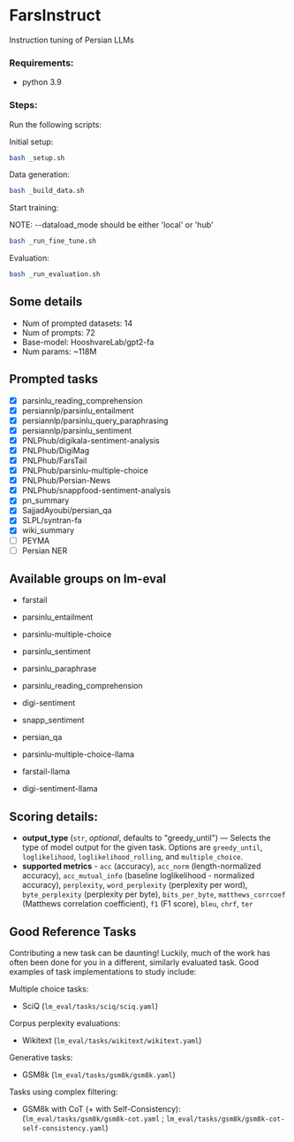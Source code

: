 # FarsInstruct
Instruction tuning of Persian LLMs

### Requirements:
- python 3.9

### Steps:
Run the following scripts:

Initial setup:
```bash
bash _setup.sh
```
Data generation:
```bash
bash _build_data.sh
```
Start training:

NOTE: --dataload_mode should be either 'local' or 'hub'
```bash
bash _run_fine_tune.sh
```

Evaluation:
```bash
bash _run_evaluation.sh
```
## Some details
- Num of prompted datasets: 14
- Num of prompts: 72
- Base-model: HooshvareLab/gpt2-fa
- Num params: ~118M

## Prompted tasks
- [x] parsinlu_reading_comprehension
- [x] persiannlp/parsinlu_entailment
- [x] persiannlp/parsinlu_query_paraphrasing
- [x] persiannlp/parsinlu_sentiment
- [x] PNLPhub/digikala-sentiment-analysis
- [x] PNLPhub/DigiMag
- [x] PNLPhub/FarsTail
- [x] PNLPhub/parsinlu-multiple-choice
- [x] PNLPhub/Persian-News
- [x] PNLPhub/snappfood-sentiment-analysis
- [x] pn_summary
- [x] SajjadAyoubi/persian_qa
- [x] SLPL/syntran-fa
- [x] wiki_summary
- [ ] PEYMA
- [ ] Persian NER

## Available groups on lm-eval
- farstail
- parsinlu_entailment
- parsinlu-multiple-choice
- parsinlu_sentiment
- parsinlu_paraphrase
- parsinlu_reading_comprehension
- digi-sentiment
- snapp_sentiment
- persian_qa

- parsinlu-multiple-choice-llama
- farstail-llama
- digi-sentiment-llama

## Scoring details:
- **output_type** (`str`, *optional*, defaults to "greedy_until") — Selects the type of model output for the given task. Options are `greedy_until`, `loglikelihood`, `loglikelihood_rolling`, and `multiple_choice`.
- **supported metrics** -  `acc` (accuracy), `acc_norm` (length-normalized accuracy), `acc_mutual_info` (baseline loglikelihood - normalized accuracy), `perplexity`, `word_perplexity` (perplexity per word), `byte_perplexity` (perplexity per byte), `bits_per_byte`, `matthews_corrcoef` (Matthews correlation coefficient), `f1` (F1 score), `bleu`, `chrf`, `ter`

## Good Reference Tasks

Contributing a new task can be daunting! Luckily, much of the work has often been done for you in a different, similarly evaluated task. Good examples of task implementations to study include:

Multiple choice tasks:
- SciQ (`lm_eval/tasks/sciq/sciq.yaml`)

Corpus perplexity evaluations:
- Wikitext (`lm_eval/tasks/wikitext/wikitext.yaml`)

Generative tasks:
- GSM8k (`lm_eval/tasks/gsm8k/gsm8k.yaml`)

Tasks using complex filtering:
- GSM8k with CoT (+ with Self-Consistency): (`lm_eval/tasks/gsm8k/gsm8k-cot.yaml` ; `lm_eval/tasks/gsm8k/gsm8k-cot-self-consistency.yaml`)
